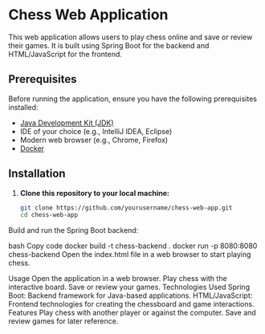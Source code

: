 # Chess Web Application

This web application allows users to play chess online and save or review their games. It is built using Spring Boot for the backend and HTML/JavaScript for the frontend.

## Prerequisites

Before running the application, ensure you have the following prerequisites installed:

- [Java Development Kit (JDK)](https://www.oracle.com/java/technologies/javase-downloads.html)
- IDE of your choice (e.g., IntelliJ IDEA, Eclipse)
- Modern web browser (e.g., Chrome, Firefox)
- [Docker](https://www.docker.com/)

## Installation

1. **Clone this repository to your local machine:**

   ```bash
   git clone https://github.com/yourusername/chess-web-app.git
   cd chess-web-app
Build and run the Spring Boot backend:

bash
Copy code
docker build -t chess-backend .
docker run -p 8080:8080 chess-backend
Open the index.html file in a web browser to start playing chess.

Usage
Open the application in a web browser.
Play chess with the interactive board.
Save or review your games.
Technologies Used
Spring Boot: Backend framework for Java-based applications.
HTML/JavaScript: Frontend technologies for creating the chessboard and game interactions.
Features
Play chess with another player or against the computer.
Save and review games for later reference.
